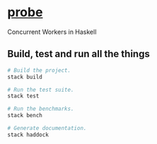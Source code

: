 # [probe][]

Concurrent Workers in Haskell

## Build, test and run all the things

``` sh
# Build the project.
stack build

# Run the test suite.
stack test

# Run the benchmarks.
stack bench

# Generate documentation.
stack haddock
```

[probe]: https://github.com/githubuser/probe
